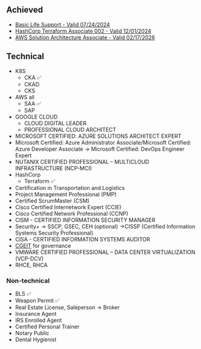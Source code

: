 ## Achieved
* [Basic Life Support - Valid 07/24/2024](https://www.redcross.org/take-a-class/digital-certificate)
* [HashCorp Terraform Associate 002 - Valid 12/01/2024](https://www.credly.com/badges/27b62ddc-f929-4cdf-a26b-b066dc85234e/linked_in?t=rm9zw9)
* [AWS Solution Architecture Associate - Valid 02/17/2026](https://www.credly.com/badges/cddd05df-e96c-4e2d-808e-82b14370c667/linked_in?t=rqa2bo)

## Technical
* K8S
  * CKA ✅
  * CKAD
  * CKS
* AWS all
  * SAA ✅
  * SAP
* GOOGLE CLOUD
  * CLOUD DIGITAL LEADER
  * PROFESSIONAL CLOUD ARCHITECT
* MICROSOFT CERTIFIED: AZURE SOLUTIONS ARCHITECT EXPERT
* Microsoft Certified: Azure Administrator Associate/Microsoft Certified: Azure Developer Associate -> Microsoft Certified: DevOps Engineer Expert
* NUTANIX CERTIFIED PROFESSIONAL – MULTICLOUD INFRASTRUCTURE (NCP-MCI)
* HashCorp
  * Terraform ✅
* Certification in Transportation and Logistics
* Project Management Professional (PMP)
* Certified ScrumMaster (CSM)
* Cisco Certified Internetwork Expert (CCIE)
* Cisco Certified Network Professional (CCNP) 
* CISM - CERTIFIED INFORMATION SECURITY MANAGER
* Security+ -> SSCP, GSEC, CEH (optional) ->CISSP (Certified Information Systems Security Professional)
* CISA - CERTIFIED INFORMATION SYSTEMS AUDITOR
* [CGEIT](https://www.isaca.org/credentialing/cgeit) for governance
* VMWARE CERTIFIED PROFESSIONAL – DATA CENTER VIRTUALIZATION (VCP-DCV)
* RHCE, RHCA

### Non-technical
* BLS ✅
* Weapon Permit ✅
* Real Estate License, Saleperson -> Broker
* Insurance Agent
* IRS Enrolled Agent
* Certified Personal Trainer
* Notary Public
* Dental Hygienist
